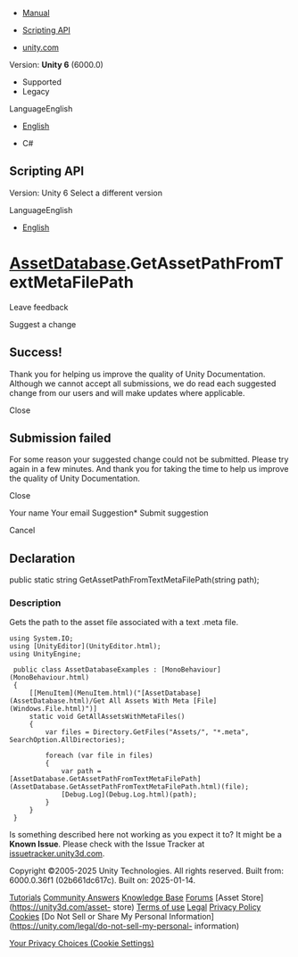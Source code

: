 [ ]()

  * [Manual](../Manual/index.html)
  * [Scripting API](../ScriptReference/index.html)

  * [unity.com](https://unity.com/)

Version: **Unity 6** (6000.0)

  * Supported
  * Legacy

LanguageEnglish

  * [English]()

  * C#

[ ](https://docs.unity3d.com)

## Scripting API

Version: Unity 6 Select a different version

LanguageEnglish

  * [English]()

#  [AssetDatabase](AssetDatabase.html).GetAssetPathFromTextMetaFilePath

Leave feedback

Suggest a change

## Success!

Thank you for helping us improve the quality of Unity Documentation. Although
we cannot accept all submissions, we do read each suggested change from our
users and will make updates where applicable.

Close

## Submission failed

For some reason your suggested change could not be submitted. Please <a>try
again</a> in a few minutes. And thank you for taking the time to help us
improve the quality of Unity Documentation.

Close

Your name Your email Suggestion* Submit suggestion

Cancel

[ ]()

## Declaration

public static string GetAssetPathFromTextMetaFilePath(string path);

### Description

Gets the path to the asset file associated with a text .meta file.

    
    
    using System.IO;
    using [UnityEditor](UnityEditor.html);
    using UnityEngine;  
      
     public class AssetDatabaseExamples : [MonoBehaviour](MonoBehaviour.html)
     {
         [[MenuItem](MenuItem.html)("[AssetDatabase](AssetDatabase.html)/Get All Assets With Meta [File](Windows.File.html)")]
         static void GetAllAssetsWithMetaFiles()
         {
             var files = Directory.GetFiles("Assets/", "*.meta", SearchOption.AllDirectories);  
      
             foreach (var file in files)
             {
                 var path = [AssetDatabase.GetAssetPathFromTextMetaFilePath](AssetDatabase.GetAssetPathFromTextMetaFilePath.html)(file);
                 [Debug.Log](Debug.Log.html)(path);
             }
         }
     }
    

Is something described here not working as you expect it to? It might be a
**Known Issue**. Please check with the Issue Tracker at
[issuetracker.unity3d.com](https://issuetracker.unity3d.com).

Copyright ©2005-2025 Unity Technologies. All rights reserved. Built from:
6000.0.36f1 (02b661dc617c). Built on: 2025-01-14.

[Tutorials](https://unity3d.com/learn) [Community
Answers](https://answers.unity3d.com) [Knowledge
Base](https://support.unity3d.com/hc/en-us)
[Forums](https://forum.unity3d.com) [Asset Store](https://unity3d.com/asset-
store) [Terms of use](https://docs.unity3d.com/Manual/TermsOfUse.html)
[Legal](https://unity.com/legal) [Privacy
Policy](https://unity.com/legal/privacy-policy)
[Cookies](https://unity.com/legal/cookie-policy) [Do Not Sell or Share My
Personal Information](https://unity.com/legal/do-not-sell-my-personal-
information)

[Your Privacy Choices (Cookie Settings)](javascript:void\(0\);)

